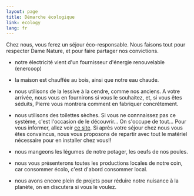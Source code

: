 ```yaml
---
layout: page
title: Démarche écologique
link: ecology
lang: fr
---
```





Chez nous, vous ferez un séjour éco-responsable. Nous faisons tout pour respecter Dame Nature, et pour faire partager nos convictions.


- notre électricité vient d'un fournisseur d'énergie renouvelable (enercoop)


- la maison est chauffée  au bois, ainsi que notre eau chaude.

- nous utilisons de la lessive à la cendre, comme nos anciens. A votre arrivée, nous vous en fournirons si vous le souhaitez, et, si vous êtes séduits, Pierre vous montrera comment en fabriquer concrétement.


- nous utilisons des toilettes sèches. Si vous ne connnaissez pas ce système, c'est l'occasion de le découvrir... On s'occupe de tout... Pour vous informer, allez voir [ce site]("http://www.eautarcie.org/05a.html"). Si après votre séjour chez nous vous êtes convaincus, nous vous proposons de repartir avec tout le matériel nécessaire pour en installer chez vous!!


- nous mangeons les légumes de notre potager, les oeufs de nos poules.


- nous vous présenterons toutes les productions locales de notre coin, car consommer écolo, c'est d'abord consommer local.


- nous avons encore plein de projets pour réduire notre nuisance à la planète, on en discutera si vous le voulez.

